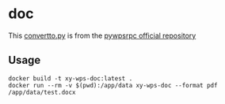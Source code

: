 # doc

This [convertto.py](convertto.py) is from the [pywpsrpc official repository](https://github.com/timxx/pywpsrpc/blob/master/examples/rpcwpsapi/convertto)

## Usage

```shell
docker build -t xy-wps-doc:latest .
docker run --rm -v $(pwd):/app/data xy-wps-doc --format pdf /app/data/test.docx
```

